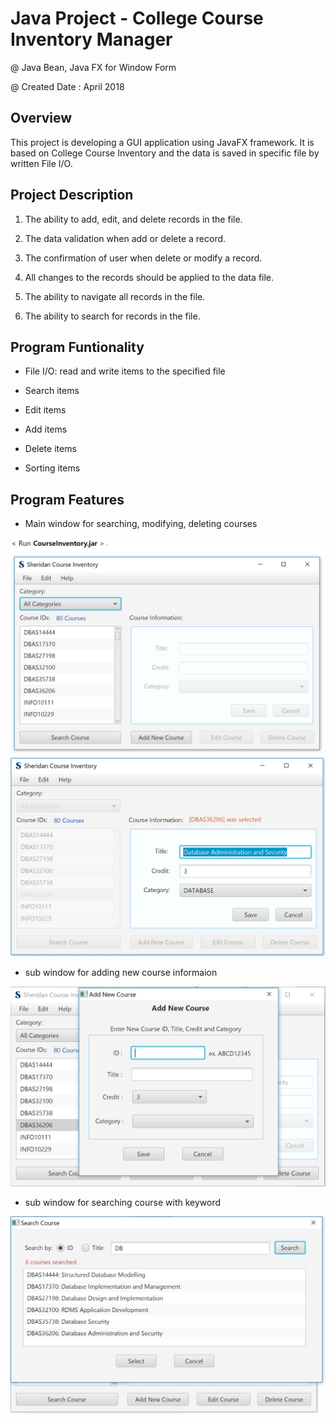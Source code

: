 
# Java Project - College Course Inventory Manager 

@ Java Bean, Java FX for Window Form 

@ Created Date : April 2018


 Overview
------------------------


This project is developing a GUI application using  JavaFX framework. 
It is based on College Course Inventory and the data is saved in specific file by written File I/O. 
  

 Project Description
------------------------


1. The ability to add, edit, and delete records in the file.

2. The data validation when add or delete a record.

3. The confirmation of user when delete or modify a record.

4. All changes to the records should be applied to the data file.

5. The ability to navigate all records in the file.

6. The ability to search for records in the file.

 
 Program Funtionality
-------------------------


- File I/O: read and write items to the specified file

- Search items

- Edit items

- Add items

- Delete items

- Sorting items


Program Features
------------------------


- Main window for searching, modifying, deleting courses 

<img src="images/Testimg1.JPG" width="600px">

<img src="images/Testimg2.JPG" width="600px">
 
- sub window for adding new course informaion

<img src="images/Testimg3.JPG" width="600px">

- sub window for searching course with keyword

<img src="images/Testimg4.JPG" width="600px"> 

